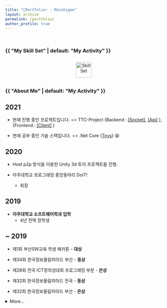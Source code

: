```yaml
---
title: "🌱Portfolio⚡ - Minshigee"
layout: archive
permalink: /portfolio/
author_profile: true
---
```


<br/>  

<h3 class="archive__subtitle">{{ "My Skill Set" | default: "My Activity" }}</h3>

<div align="center">  
<img style="margin: 10px" src="https://user-images.githubusercontent.com/46314169/107176004-94e5ab80-6a11-11eb-9a1a-223b57e11265.png" alt="SkillSet" height="50" /> 
</div>

<h3 class="archive__subtitle">{{ "About Me" | default: "My Activity" }}</h3>

## 2021

-  현재 진행 중인 프로젝트입니다. => TTC-Project {Backend : [[Socket]](https://github.com/MinShiGee/TTC-Project-Server), [[Api]](https://github.com/MinShiGee/TTC-Project-DataServer) }, {Frontend : [[Client]](https://github.com/MinShiGee/TTC-Project-Client) }

-  현재 공부 중인 기술 스택입니다. => .Net Core {[Toys](https://github.com/MinShiGee/dotnet-Toys)} 😆

## 2020

- Host p2p 방식을 이용한 Unity 3d 토이 프로젝트들 진행.

- 아주대학교 프로그래밍 중앙동아리 DoiT!
	- 회장

## 2019

- **아주대학교 소프트웨어학과 입학**
	- 4년 전액 장학생
 
## ~ 2019

- 제1회 부산SW교육 학생 해카톤 - **대상**

- 제34회 한국정보올림피아드 부산 - **동상**

- 제28회 전국 ICT창의성대회 프로그래밍 부문 - **은상**

- 제32회 한국정보올림피아드 전국 - **동상**

- 제32회 한국정보올림피아드 부산 - **은상**

<details>
<summary>More...</summary>
<div markdown="1">

- 제24회 서울특별시 IT창의성대회 - **동상**

- 추가하는 중..

</div>
</details>
